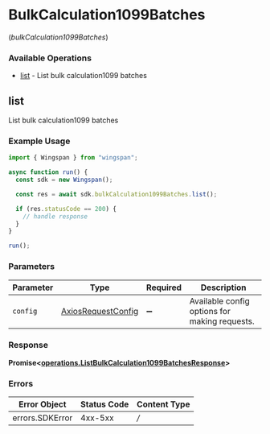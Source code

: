 # BulkCalculation1099Batches
(*bulkCalculation1099Batches*)

### Available Operations

* [list](#list) - List bulk calculation1099 batches

## list

List bulk calculation1099 batches

### Example Usage

```typescript
import { Wingspan } from "wingspan";

async function run() {
  const sdk = new Wingspan();

  const res = await sdk.bulkCalculation1099Batches.list();

  if (res.statusCode == 200) {
    // handle response
  }
}

run();
```

### Parameters

| Parameter                                                    | Type                                                         | Required                                                     | Description                                                  |
| ------------------------------------------------------------ | ------------------------------------------------------------ | ------------------------------------------------------------ | ------------------------------------------------------------ |
| `config`                                                     | [AxiosRequestConfig](https://axios-http.com/docs/req_config) | :heavy_minus_sign:                                           | Available config options for making requests.                |


### Response

**Promise<[operations.ListBulkCalculation1099BatchesResponse](../../sdk/models/operations/listbulkcalculation1099batchesresponse.md)>**
### Errors

| Error Object    | Status Code     | Content Type    |
| --------------- | --------------- | --------------- |
| errors.SDKError | 4xx-5xx         | */*             |
